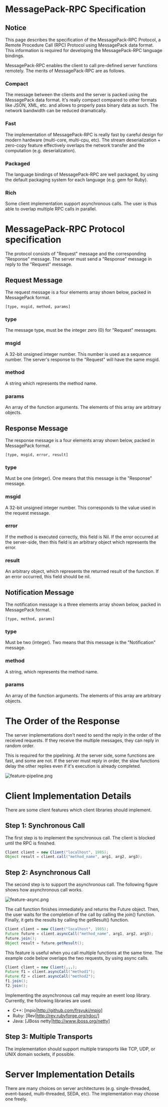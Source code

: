 # MessagePack-RPC Specification

## Notice

This page describes the specification of the MessagePack-RPC Protocol, a Remote Procedure Call (RPC) Protocol using MessagePack data format. This information is required for developing the MessagePack-RPC language bindings.

MessagePack-RPC enables the client to call pre-defined server functions remotely. The merits of MessagePack-RPC are as follows.

### Compact

The message between the clients and the server is packed using the MessagePack data format. It's really compact compared to other formats like JSON, XML, etc. and allows to properly pass binary data as such. The network bandwidth can be reduced dramatically.

### Fast

The implementation of MessagePack-RPC is really fast by careful design for  modern hardware (multi-core, multi-cpu, etc). The stream deserialization + zero-copy feature effectively overlaps the network transfer and the computation (e.g. deserialization).

### Packaged

The language bindings of MessagePack-RPC are well packaged, by using the default packaging system for each language (e.g. gem for Ruby).

### Rich

Some client implementation support asynchronous calls. The user is thus able to overlap multiple RPC calls in parallel.

# MessagePack-RPC Protocol specification

The protocol consists of "Request" message and the corresponding "Response" message. The server must send a "Response" message in reply to the "Request" message.

## Request Message

The request message is a four elements array shown below, packed in MessagePack format.

```
[type, msgid, method, params]
```

### type

The message type, must be the integer zero (0) for "Request" messages.

### msgid

A 32-bit unsigned integer number. This number is used as a sequence number. The server's response to the "Request" will have the same msgid.

### method

A string which represents the method name.

### params

An array of the function arguments. The elements of this array are arbitrary objects.

## Response Message

The response message is a four elements array shown below, packed in MessagePack format.

```
[type, msgid, error, result]
```

### type

Must be one (integer). One means that this message is the "Response" message.

### msgid

A 32-bit unsigned integer number. This corresponds to the value used in the request message.

### error

If the method is executed correctly, this field is Nil. If the error occurred at the server-side, then this field is an arbitrary object which represents the error.

### result

An arbitrary object, which represents the returned result of the function. If an error occurred, this field should be nil.

## Notification Message

The notification message is a three elements array shown below, packed in MessagePack format.

```
[type, method, params]
```

### type

Must be two (integer). Two means that this message is the "Notification" message.

### method

A string, which represents the method name.

### params

An array of the function arguments. The elements of this array are arbitrary objects.

# The Order of the Response

The server implementations don't need to send the reply in the order of the received requests. If they receive the multiple messages, they can reply in random order.

This is required for the pipelining. At the server side, some functions are fast, and some are not. If the server must reply in order, the slow functions delay the other replies even if it's execution is already completed.

![feature-pipeline.png](feature-pipeline.png)

# Client Implementation Details

There are some client features which client libraries should implement.

## Step 1: Synchronous Call

The first step is to implement the synchronous call. The client is blocked until the RPC is finished.

```java
Client client = new Client("localhost", 1985);
Object result = client.call("method_name", arg1, arg2, arg3);
```

## Step 2: Asynchronous Call

The second step is to support the asynchronous call. The following figure shows how asynchronous call works.

![feature-async.png](feature-async.png)

The call function finishes immediately and returns the Future object. Then, the user waits for the completion of the call by calling the join() function. Finally, it gets the results by calling the getResult() function.

```java
Client client = new Client("localhost", 1985);
Future future = client.asyncCall("method_name", arg1, arg2, arg3);
future.join();
Object result = future.getResult();
```

This feature is useful when you call multiple functions at the same time. The example code below overlaps the two requests, by using async calls.

```java
Client client = new Client(...);
Future f1 = client.asyncCall("method1");
Future f2 = client.asyncCall("method2");
f1.join();
f2.join();
```

Implementing the asynchronous call may require an event loop library. Currently, the following libraries are used.

* C++: [mpio|http://github.com/frsyuki/mpio]
* Ruby: [Rev|http://rev.rubyforge.org/rdoc/]
* Java: [JBoss netty|http://www.jboss.org/netty]

## Step 3: Multiple Transports

The implementation should support multiple transports like TCP, UDP, or UNIX domain sockets, if possible.

# Server Implementation Details

There are many choices on server architectures (e.g. single-threaded, event-based, multi-threaded, SEDA, etc). The implementation may choose one freely.

